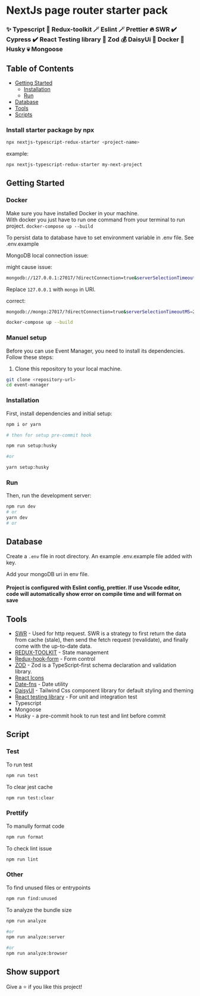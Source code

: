 # NextJs page router starter pack

### ✨ Typescript 🌟 Redux-toolkit 🪄 Eslint 🪄 Prettier 🔥 SWR ✔️ Cypress ✔️ React Testing library 🚀 Zod 💰 DaisyUi 🎁 Docker 👀 Husky 💀 Mongoose 


## Table of Contents

- [Getting Started](#getting-started)
  - [Installation](#installation)
  - [Run](#run)
- [Database](#database)
- [Tools](#tools)
- [Scripts](#scripts)

### Install starter package by npx

```bash
npx nextjs-typescript-redux-starter <project-name>
```
example:
```bash
npx nextjs-typescript-redux-starter my-next-project
```


## Getting Started

### Docker
Make sure you have installed Docker in your machine. \
With docker you just have to run one command from your terminal to run project. `docker-compose up --build
` 

To persist data to database have to set environment variable in .env file. See .env.example


MongoDB local connection issue: 

might cause issue:
```bash
mongodb://127.0.0.1:27017/?directConnection=true&serverSelectionTimeoutMS=2000&appName=mongosh+2.0.1
```

Replace `127.0.0.1` with `mongo` in URI.

correct:
```bash
mongodb://mongo:27017/?directConnection=true&serverSelectionTimeoutMS=2000&appName=mongosh+2.0.1
```


```bash
docker-compose up --build
```


### Manuel setup
Before you can use Event Manager, you need to install its dependencies. Follow these steps:

1. Clone this repository to your local machine.

```bash
git clone <repository-url>
cd event-manager
```

### Installation

First, install dependencies and initial setup:

```bash
npm i or yarn

# then for setup pre-commit hook

npm run setup:husky 

#or 

yarn setup:husky
```

### Run

Then, run the development server:

```bash
npm run dev
# or
yarn dev
# or
```

## Database

Create a `.env` file in root directory. An example .env.example file added with key.

Add your mongoDB uri in env file.

#### Project is configured with Eslint config, prettier. If use Vscode editor, code will automatically show error on compile time and will format on save


## Tools

- [SWR](https://swr.vercel.app/) - Used for http request. SWR is a strategy to first return the data from cache (stale), then send the fetch request (revalidate), and finally come with the up-to-date data.
- [REDUX-TOOLKIT](https://redux-toolkit.js.org/) - State management
- [Redux-hook-form](https://react-hook-form.com/) - Form control 
- [ZOD](https://zod.dev/) - Zod is a TypeScript-first schema declaration and validation library.
- [React Icons](https://react-icons.github.io/react-icons/) 
- [Date-fns](https://date-fns.org/) - Date utility
- [DaisyUI](https://daisyui.com/) - Tailwind Css component library for default styling and theming
- [React testing library](https://testing-library.com/) - For unit and integration test
- Typescript
- Mongoose
- Husky - a pre-commit hook to run test and lint before commit

## Script 

### Test
 To run test 
 
 ```bash
 npm run test
 ```
 
 To clear jest cache
 ```bash
 npm run test:clear
 ```
 
 ### Prettify
 
 To manully format code
 
  ```bash
 npm run format
 ```
 
 To check lint issue
  ```bash
 npm run lint
 ```
 
 ### Other
 
 To find unused files or entrypoints
  ```bash
 npm run find:unused
 ```
 
 To analyze the bundle size
   ```bash
 npm run analyze
 
 #or
 npm run analyze:server
 
 #or
 npm run analyze:browser
 ```

## Show support

Give a ⭐️ if you like this project!
